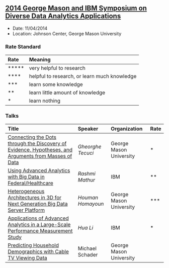 ## [2014 George Mason and IBM Symposium on Diverse Data Analytics Applications](https://www-950.ibm.com/events/wwe/grp/grp004.nsf/v17_agenda?openform&seminar=2QBNYXES&locale=en_US)

- Date: 11/04/2014
- Location: Johnson Center, George Mason University

### Rate Standard
|Rate| Meaning|
|:----|:------|
|*****| very helpful to research|
|****| helpful to research, or learn much knowledge|
|***| learn some knowledge|
|**| learn little amount of knowledge|
|*| learn nothing|


### Talks
| Title | Speaker| Organization| Rate|
|:-------|:-------|:---------|:------|
|[Connecting the Dots through the Discovery of Evidence, Hypotheses, and Arguments from Masses of Data](./file/Tecuci-Discover-Hypotheses.md)|  *Gheorghe Tecuci*| George Mason University| *|
|[Using Advanced Analytics with Big Data in Federal/Healthcare](./file/Mathur-BigData-in-Federal-Healthcare.md)|*Rashmi Mathur*| IBM|** |
|[Heterogeneous Architectures in 3D for Next Generation Big Data Server Platform](./file/Homayoun-3D-BigData.md)|*Houman Homayoun*| George Mason University| ***| 
|[Applications of Advanced Analytics in a Large-Scale Performance Measurement Study](./file/Ni-Large-scale-performance-study.md)|*Hua Li*|IBM|* |
|[Predicting Household Demographics with Cable TV Viewing Data]()|Michael Schader| George Mason University| |